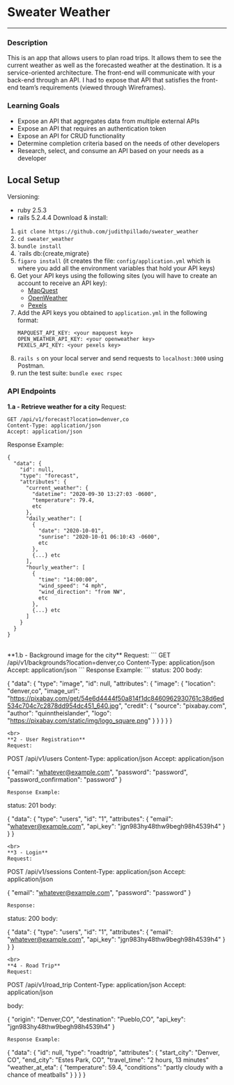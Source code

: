 # Sweater Weather 
--------

### Description 
This is an app that allows users to plan road trips. It allows them to see the current weather as well as the forecasted weather at the destination. It is a service-oriented architecture. The front-end will communicate with your back-end through an API. I had to expose that API that satisfies the front-end team’s requirements (viewed through Wireframes). 

### Learning Goals 
- Expose an API that aggregates data from multiple external APIs
- Expose an API that requires an authentication token
- Expose an API for CRUD functionality
- Determine completion criteria based on the needs of other developers
- Research, select, and consume an API based on your needs as a developer

## Local Setup
Versioning: 
* ruby 2.5.3
* rails 5.2.4.4
Download & install: 
1. `git clone https://github.com/judithpillado/sweater_weather`
2. `cd sweater_weather`
3. `bundle install`
4. `rails db:{create,migrate}
5. `figaro install` (it creates the file: `config/application.yml` which is where you add all the environment variables that hold your API keys) 
6. Get your API keys using the following sites (you will have to create an account to receive an API key): 
    * [MapQuest](https://developer.mapquest.com/plan_purchase/steps/business_edition/business_edition_free/register)
    * [OpenWeather](https://openweathermap.org/appid)
    * [Pexels](https://www.pexels.com/api/?locale=en-US)
6. Add the API keys you obtained to `application.yml` in the following format: 
    ```
    MAPQUEST_API_KEY: <your mapquest key>
    OPEN_WEATHER_API_KEY: <your openweather key>
    PEXELS_API_KEY: <your pexels key>
    ```
7. `rails s` on your local server and send requests to `localhost:3000` using Postman.  
8. run the test suite: `bundle exec rspec`

### API Endpoints 
**1.a - Retrieve weather for a city** 
Request: 
```
GET /api/v1/forecast?location=denver,co
Content-Type: application/json
Accept: application/json
``` 
Response Example: 
```
{
  "data": {
    "id": null,
    "type": "forecast",
    "attributes": {
      "current_weather": {
        "datetime": "2020-09-30 13:27:03 -0600",
        "temperature": 79.4,
        etc
      },
      "daily_weather": [
        {
          "date": "2020-10-01",
          "sunrise": "2020-10-01 06:10:43 -0600",
          etc
        },
        {...} etc
      ],
      "hourly_weather": [
        {
          "time": "14:00:00",
          "wind_speed": "4 mph",
          "wind_direction": "from NW",
          etc
        },
        {...} etc
      ]
    }
  }
}
```
<br> 
**1.b - Background image for the city** 
Request: 
```
GET /api/v1/backgrounds?location=denver,co
Content-Type: application/json
Accept: application/json
``` 
Response Example: 
``` 
status: 200
body:

{
  "data": {
    "type": "image",
    "id": null,
    "attributes": {
      "image": {
        "location": "denver,co",
        "image_url": "https://pixabay.com/get/54e6d4444f50a814f1dc8460962930761c38d6ed534c704c7c2878dd954dc451_640.jpg",
        "credit": {
          "source": "pixabay.com",
          "author": "quinntheislander",
          "logo": "https://pixabay.com/static/img/logo_square.png"
        }
      }
    }
  }
}
``` 
<br> 
**2 - User Registration** 
Request: 
```
POST /api/v1/users
Content-Type: application/json
Accept: application/json

{
  "email": "whatever@example.com",
  "password": "password",
  "password_confirmation": "password"
}
 ``` 
 Response Example: 
 ```
 status: 201
body:

{
  "data": {
    "type": "users",
    "id": "1",
    "attributes": {
      "email": "whatever@example.com",
      "api_key": "jgn983hy48thw9begh98h4539h4"
    }
  }
}
``` 
<br> 
**3 - Login** 
Request: 
```
POST /api/v1/sessions
Content-Type: application/json
Accept: application/json

{
  "email": "whatever@example.com",
  "password": "password"
}
```
Response: 
```
status: 200
body:

{
  "data": {
    "type": "users",
    "id": "1",
    "attributes": {
      "email": "whatever@example.com",
      "api_key": "jgn983hy48thw9begh98h4539h4"
    }
  }
}
```
<br> 
**4 - Road Trip** 
Request: 
```
POST /api/v1/road_trip
Content-Type: application/json
Accept: application/json

body:

{
  "origin": "Denver,CO",
  "destination": "Pueblo,CO",
  "api_key": "jgn983hy48thw9begh98h4539h4"
}
```
Response Example: 
``` 
{
  "data": {
    "id": null,
    "type": "roadtrip",
    "attributes": {
      "start_city": "Denver, CO",
      "end_city": "Estes Park, CO",
      "travel_time": "2 hours, 13 minutes"
      "weather_at_eta": {
        "temperature": 59.4,
        "conditions": "partly cloudy with a chance of meatballs"
      }
    }
  }
}
```
